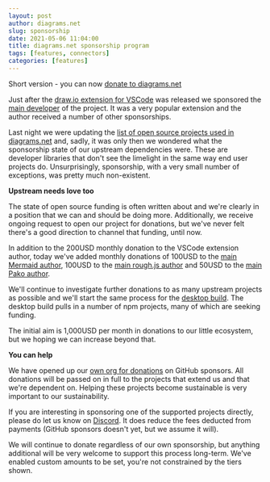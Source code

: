 ```yaml
---
layout: post
author: diagrams.net
slug: sponsorship
date: 2021-05-06 11:04:00
title: diagrams.net sponsorship program
tags: [features, connectors]
categories: [features]
---
```


Short version - you can now [donate to diagrams.net](https://github.com/sponsors/jgraph)

Just after the [draw.io extension for VSCode](https://github.com/hediet/vscode-drawio) was released we sponsored the [main developer](https://github.com/hediet) of the project. It was a very popular extension and the author received a number of other sponsorships.

Last night we were updating the [list of open source projects used in diagrams.net](https://github.com/jgraph/security-privacy-legal/tree/dev/OpenSource) and, sadly, it was only then we wondered what the sponsorship state of our upstream dependencies were. These are developer libraries that don't see the limelight in the same way end user projects do. Unsurprisingly, sponsorship, with a very small number of exceptions, was pretty much non-existent.

**Upstream needs love too**

The state of open source funding is often written about and we're clearly in a position that we can and should be doing more. Additionally, we receive ongoing request to open our project for donations, but we've never felt there's a good direction to channel that funding, until now.

In addition to the 200USD monthly donation to the VSCode extension author, today we've added monthly donations of 100USD to the [main Mermaid author](https://github.com/sponsors/knsv), 100USD to the [main rough.js author](https://github.com/sponsors/pshihn) and 50USD to the [main Pako author](https://opencollective.com/puzrin).

We'll continue to investigate further donations to as many upstream projects as possible and we'll start the same process for the [desktop build](https://github.com/jgraph/drawio-desktop). The desktop build pulls in a number of npm projects, many of which are seeking funding.

The initial aim is 1,000USD per month in donations to our little ecosystem, but we hoping we can increase beyond that.

**You can help**

We have opened up our [own org for donations](https://github.com/sponsors/jgraph) on GitHub sponsors. All donations will be passed on in full to the projects that extend us and that we're dependent on. Helping these projects become sustainable is very important to our sustainability.

If you are interesting in sponsoring one of the supported projects directly, please do let us know on [Discord](https://discord.gg/7532ynTeuv). It does reduce the fees deducted from payments (GitHub sponsors doesn't yet, but we assume it will).

We will continue to donate regardless of our own sponsorship, but anything additional will be very welcome to support this process long-term. We've enabled custom amounts to be set, you're not constrained by the tiers shown.